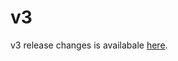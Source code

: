 # v3

v3 release changes is availabale [here](https://github.com/ixofoundation/ixo-blockchain/releases/tag/v3.0.0).
